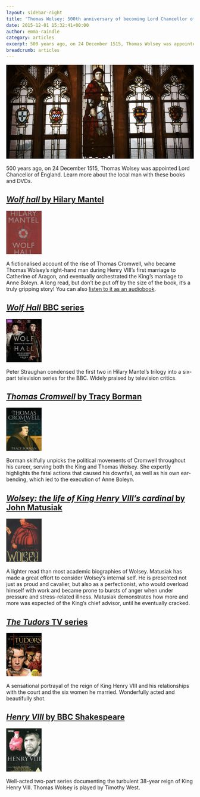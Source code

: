 ```yaml
---
layout: sidebar-right
title: 'Thomas Wolsey: 500th anniversary of becoming Lord Chancellor of England'
date: 2015-12-01 15:32:41+00:00
author: emma-raindle
category: articles
excerpt: 500 years ago, on 24 December 1515, Thomas Wolsey was appointed Lord Chancellor of England. Learn more about the local man with these books and DVDs.
breadcrumb: articles
---
```

![Stained-glass window depicting Thomas Wolsey](/images/featured/featured-thomas-wolsey-northgate-room.jpg)

500 years ago, on 24 December 1515, Thomas Wolsey was appointed Lord Chancellor of England. Learn more about the local man with these books and DVDs.

## [<cite>Wolf hall</cite> by Hilary Mantel](https://suffolk.spydus.co.uk/cgi-bin/spydus.exe/ENQ/OPAC/BIBENQ/9288451?QRY=CTIBIB%3C%20IRN(210726)&QRYTEXT=Wolf%20Hall)

[![Wolf Hall by Hilary Mantel](/images/article/wolf-hall.jpg)](https://suffolk.spydus.co.uk/cgi-bin/spydus.exe/ENQ/OPAC/BIBENQ/9288451?QRY=CTIBIB%3C%20IRN(210726)&QRYTEXT=Wolf%20Hall&quot;)

A fictionalised account of the rise of Thomas Cromwell, who became Thomas Wolsey&#8217;s right-hand man during Henry VIII&#8217;s first marriage to Catherine of Aragon, and eventually orchestrated the King&#8217;s marriage to Anne Boleyn. A long read, but don&#8217;t be put off by the size of the book, it&#8217;s a truly gripping story! You can also [listen to it as an audiobook](https://suffolk.spydus.co.uk/cgi-bin/spydus.exe/ENQ/OPAC/BIBENQ/9287515?QRY=CTIBIB%3C%20IRN(1967961)&QRYTEXT=Wolf%20Hall%20%5Bsound%20recording%5D).

## [<cite>Wolf Hall</cite> BBC series](https://suffolk.spydus.co.uk/cgi-bin/spydus.exe/ENQ/OPAC/BIBENQ/9265514?QRY=CTIBIB%3C%20IRN(48511268)&QRYTEXT=Wolf%20Hall%20%5Bvideorecording%5D)

[![Wolf Hall BBC series](/images/article/wolf-hall-dvd.jpg)](https://suffolk.spydus.co.uk/cgi-bin/spydus.exe/ENQ/OPAC/BIBENQ/9265514?QRY=CTIBIB%3C%20IRN(48511268)&QRYTEXT=Wolf%20Hall%20%5Bvideorecording%5D)

Peter Straughan condensed the first two in Hilary Mantel&#8217;s trilogy into a six-part television series for the BBC. Widely praised by television critics.

## [<cite>Thomas Cromwell</cite> by Tracy Borman](https://suffolk.spydus.co.uk/cgi-bin/spydus.exe/ENQ/OPAC/BIBENQ/9299914?QRY=CTIBIB%3C%20IRN(5552556)&QRYTEXT=Thomas%20Cromwell)

[![Thomas Cromwell by Tracy Borman](/images/article/thomas-cromwell.jpg)](https://suffolk.spydus.co.uk/cgi-bin/spydus.exe/ENQ/OPAC/BIBENQ/9299914?QRY=CTIBIB%3C%20IRN(5552556)&QRYTEXT=Thomas%20Cromwell)

Borman skilfully unpicks the political movements of Cromwell throughout his career, serving both the King and Thomas Wolsey. She expertly highlights the fatal actions that caused his downfall, as well as his own ear-bending, which led to the execution of Anne Boleyn.

## [<cite>Wolsey: the life of King Henry VIII&#8217;s cardinal</cite> by John Matusiak](https://suffolk.spydus.co.uk/cgi-bin/spydus.exe/ENQ/OPAC/BIBENQ/9298889?QRY=CTIBIB%3C%20IRN(40361998)&QRYTEXT=Wolsey%20%3A%20the%20life%20of%20King%20Henry%20VIII%27s%20cardinal)

[![Wolsey: the life of King Henry VIII's cardinal by John Matusiak](/images/article/wolsey-matusiak.jpg)](https://suffolk.spydus.co.uk/cgi-bin/spydus.exe/ENQ/OPAC/BIBENQ/9298889?QRY=CTIBIB%3C%20IRN(40361998)&QRYTEXT=Wolsey%20%3A%20the%20life%20of%20King%20Henry%20VIII%27s%20cardinal)

A lighter read than most academic biographies of Wolsey. Matusiak has made a great effort to consider Wolsey&#8217;s internal self. He is presented not just as proud and cavalier, but also as a perfectionist, who would overload himself with work and became prone to bursts of anger when under pressure and stress-related illness. Matusiak demonstrates how more and more was expected of the King&#8217;s chief advisor, until he eventually cracked.

## [<cite>The Tudors</cite> TV series](https://suffolk.spydus.co.uk/cgi-bin/spydus.exe/ENQ/OPAC/BIBENQ/12515169?TIH_TYPE=B&TIH_NS=1&TIH=TUDORS%20SEASON%201%20--%20VIDEORECORDING)

[![The Tudors TV series](/images/article/the-tudors-dvd.jpg)](https://suffolk.spydus.co.uk/cgi-bin/spydus.exe/ENQ/OPAC/BIBENQ/12515169?TIH_TYPE=B&TIH_NS=1&TIH=TUDORS%20SEASON%201%20--%20VIDEORECORDING)

A sensational portrayal of the reign of King Henry VIII and his relationships with the court and the six women he married. Wonderfully acted and beautifully shot.

## [<cite>Henry VIII</cite> by BBC Shakespeare](https://suffolk.spydus.co.uk/cgi-bin/spydus.exe/ENQ/OPAC/BIBENQ/12524007?QRY=CTIBIB%3C%20IRN(185768)&QRYTEXT=Henry%20VIII)

[![Henry VIII by BBC Shakespeare](/images/article/henry-viii-bbc.jpg)](https://suffolk.spydus.co.uk/cgi-bin/spydus.exe/ENQ/OPAC/BIBENQ/12524007?QRY=CTIBIB%3C%20IRN(185768)&QRYTEXT=Henry%20VIII)

Well-acted two-part series documenting the turbulent 38-year reign of King Henry VIII. Thomas Wolsey is played by Timothy West.
